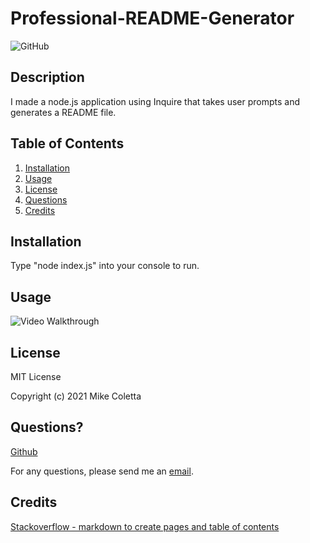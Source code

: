 # Professional-README-Generator

![GitHub](https://img.shields.io/github/license/MikeColetta/Professional-README-Generator)

## Description
    
I made a node.js application using Inquire that takes user prompts and generates a README file.
    
## Table of Contents
1. [Installation](#installation)
2. [Usage](#usage)
3. [License](#license)
4. [Questions](#questions)
5. [Credits](#credits)
    
## Installation
    
Type "node index.js" into your console to run.
    
## Usage

![Video Walkthrough]()
    
## License
    
MIT License
    
Copyright (c) 2021 Mike Coletta
          
## Questions?
    
[Github](https://github.com/MikeColetta)
    
For any questions, please send me an [email](coletta.mike@gmail.com).

## Credits
[Stackoverflow - markdown to create pages and table of contents](https://stackoverflow.com/questions/11948245/markdown-to-create-pages-and-table-of-contents)
